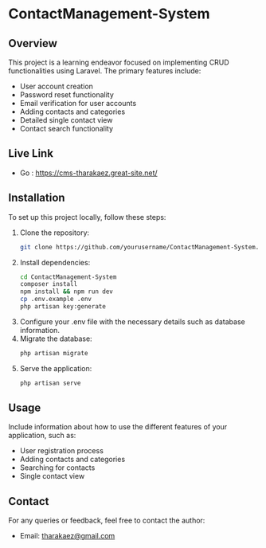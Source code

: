 # ContactManagement-System

## Overview

This project is a learning endeavor focused on implementing CRUD functionalities using Laravel. The primary features include:
- User account creation
- Password reset functionality
- Email verification for user accounts
- Adding contacts and categories
- Detailed single contact view
- Contact search functionality

## Live Link
- Go : https://cms-tharakaez.great-site.net/

## Installation

To set up this project locally, follow these steps:

1. Clone the repository:
   ```bash
   git clone https://github.com/yourusername/ContactManagement-System.git
   
2. Install dependencies:
    ```bash
    cd ContactManagement-System
    composer install
    npm install && npm run dev
    cp .env.example .env
    php artisan key:generate

3. Configure your .env file with the necessary details such as database information.
4. Migrate the database:
   ```bash
   php artisan migrate
5. Serve the application:
   ```bash
   php artisan serve

## Usage

Include information about how to use the different features of your application, such as:
- User registration process
- Adding contacts and categories
- Searching for contacts
- Single contact view

## Contact

For any queries or feedback, feel free to contact the author:
- Email: tharakaez@gmail.com
